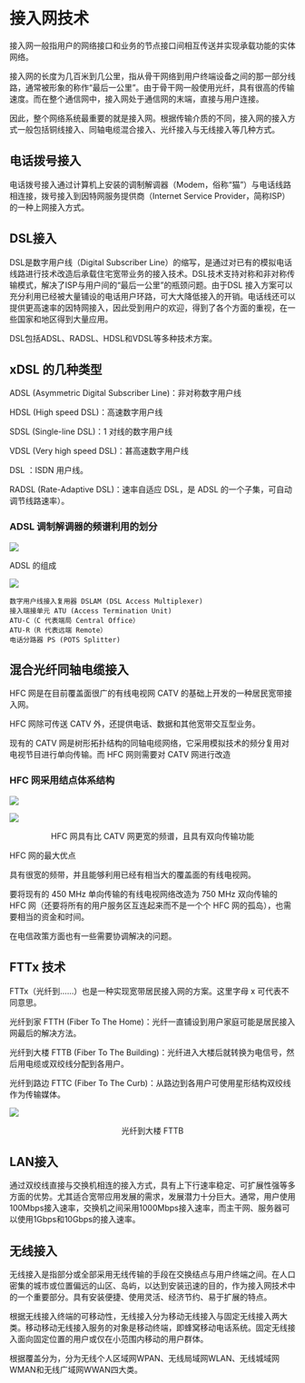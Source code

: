 # 接入网技术

接入网一般指用户的网络接口和业务的节点接口间相互传送并实现承载功能的实体网络。

接入网的长度为几百米到几公里，指从骨干网络到用户终端设备之间的那一部分线路，通常被形象的称作“最后一公里”。由于骨干网一般使用光纤，具有很高的传输速度。而在整个通信网中，接入网处于通信网的末端，直接与用户连接。

因此，整个网络系统最重要的就是接入网。根据传输介质的不同，接入网的接入方式一般包括铜线接入、同轴电缆混合接入、光纤接入与无线接入等几种方式。



## 电话拨号接入

电话拨号接入通过计算机上安装的调制解调器（Modem，俗称“猫”）与电话线路相连接，拨号接入到因特网服务提供商（Internet Service Provider，简称ISP）的一种上网接入方式。



## DSL接入

DSL是数字用户线（Digital Subscriber Line）的缩写，是通过对已有的模拟电话线路进行技术改造后承载住宅宽带业务的接入技术。DSL技术支持对称和非对称传输模式，解决了ISP与用户间的“最后一公里”的瓶颈问题。由于DSL 接入方案可以充分利用已经被大量铺设的电话用户环路，可大大降低接入的开销。电话线还可以提供更高速率的因特网接入，因此受到用户的欢迎，得到了各个方面的重视，在一些国家和地区得到大量应用。

DSL包括ADSL、RADSL、HDSL和VDSL等多种技术方案。

## xDSL 的几种类型

ADSL (Asymmetric Digital Subscriber Line)：非对称数字用户线

HDSL (High speed DSL)：高速数字用户线

SDSL (Single-line DSL)：1 对线的数字用户线

VDSL (Very high speed DSL)：甚高速数字用户线

DSL ：ISDN 用户线。

RADSL (Rate-Adaptive DSL)：速率自适应  DSL，是 ADSL 的一个子集，可自动调节线路速率）。 

### ADSL 调制解调器的频谱利用的划分

![](https://raw.githubusercontent.com/ZanderZhao/images/master/img2019/20191104174853.png)





ADSL 的组成 



![](https://raw.githubusercontent.com/ZanderZhao/images/master/img2019/20191104174954.png)



```
数字用户线接入复用器 DSLAM (DSL Access Multiplexer)
接入端接单元 ATU (Access Termination Unit)
ATU-C（C 代表端局 Central Office）
ATU-R（R 代表远端 Remote）
电话分路器 PS (POTS Splitter)  
```



## 混合光纤同轴电缆接入

HFC 网是在目前覆盖面很广的有线电视网 CATV 的基础上开发的一种居民宽带接入网。

HFC 网除可传送 CATV 外，还提供电话、数据和其他宽带交互型业务。

现有的 CATV 网是树形拓扑结构的同轴电缆网络，它采用模拟技术的频分复用对电视节目进行单向传输。而 HFC 网则需要对 CATV 网进行改造



### HFC 网采用结点体系结构

![](https://raw.githubusercontent.com/ZanderZhao/images/master/img2019/20191104175145.png)



![](https://raw.githubusercontent.com/ZanderZhao/images/master/img2019/20191104175217.png)



<center>HFC 网具有比 CATV 网更宽的频谱，且具有双向传输功能 </center>



HFC 网的最大优点

具有很宽的频带，并且能够利用已经有相当大的覆盖面的有线电视网。

要将现有的 450 MHz 单向传输的有线电视网络改造为 750 MHz 双向传输的 HFC 网（还要将所有的用户服务区互连起来而不是一个个 HFC 网的孤岛），也需要相当的资金和时间。

在电信政策方面也有一些需要协调解决的问题。 



## FTTx 技术

FTTx（光纤到……）也是一种实现宽带居民接入网的方案。这里字母 x 可代表不同意思。

光纤到家 FTTH (Fiber To The Home)：光纤一直铺设到用户家庭可能是居民接入网最后的解决方法。

光纤到大楼 FTTB (Fiber To The Building)：光纤进入大楼后就转换为电信号，然后用电缆或双绞线分配到各用户。

光纤到路边 FTTC (Fiber To The Curb)：从路边到各用户可使用星形结构双绞线作为传输媒体。    

![](https://raw.githubusercontent.com/ZanderZhao/images/master/img2019/20191104175419.png)

<center>光纤到大楼 FTTB </center>



## LAN接入

通过双绞线直接与交换机相连的接入方式，具有上下行速率稳定、可扩展性强等多方面的优势。尤其适合宽带应用发展的需求，发展潜力十分巨大。通常，用户使用100Mbps接入速率，交换机之间采用1000Mbps接入速率，而主干网、服务器可以使用1Gbps和10Gbps的接入速率。





## 无线接入

无线接入是指部分或全部采用无线传输的手段在交换结点与用户终端之间。在人口密集的城市或位置偏远的山区、岛屿，以达到安装迅速的目的，作为接入网技术中的一个重要部分。具有安装便捷、使用灵活、经济节约、易于扩展的特点。

根据无线接入终端的可移动性，无线接入分为移动无线接入与固定无线接入两大类。移动移动无线接入服务的对象是移动终端，即蜂窝移动电话系统。固定无线接入面向固定位置的用户或仅在小范围内移动的用户群体。

根据覆盖分为，分为无线个人区域网WPAN、无线局域网WLAN、无线城域网WMAN和无线广域网WWAN四大类。


